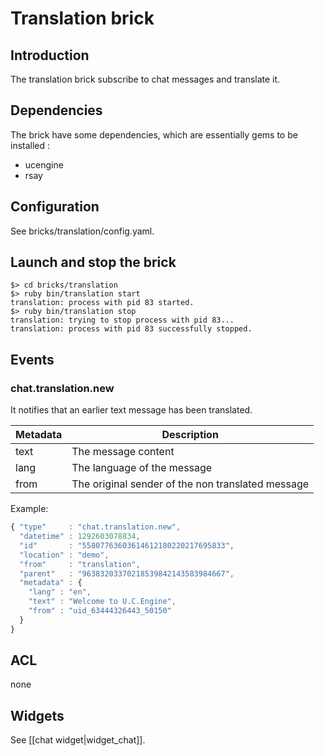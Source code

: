 # Translation brick

## Introduction

The translation brick subscribe to chat messages and translate it.

## Dependencies

The brick have some dependencies, which are essentially gems to be installed :

* ucengine
* rsay

## Configuration

See bricks/translation/config.yaml.

## Launch and stop the brick

    $> cd bricks/translation
    $> ruby bin/translation start
    translation: process with pid 83 started.
    $> ruby bin/translation stop
    translation: trying to stop process with pid 83...
    translation: process with pid 83 successfully stopped.

## Events

### chat.translation.new

It notifies that an earlier text message has
been translated.

Metadata       | Description
---------------|-------------------------------------------------------------------------------------------------------
text           | The message content
lang           | The language of the message
from           | The original sender of the non translated message

Example:

```javascript
{ "type"     : "chat.translation.new",
  "datetime" : 1292603078834,
  "id"       : "55807763603614612180220217695833",
  "location" : "demo",
  "from"     : "translation",
  "parent"   : "96383203370218539842143583984667",
  "metadata" : {
    "lang" : "en",
    "text" : "Welcome to U.C.Engine",
    "from" : "uid_63444326443_50150"
  }
}
```

## ACL

none

## Widgets

See [[chat widget|widget_chat]].
